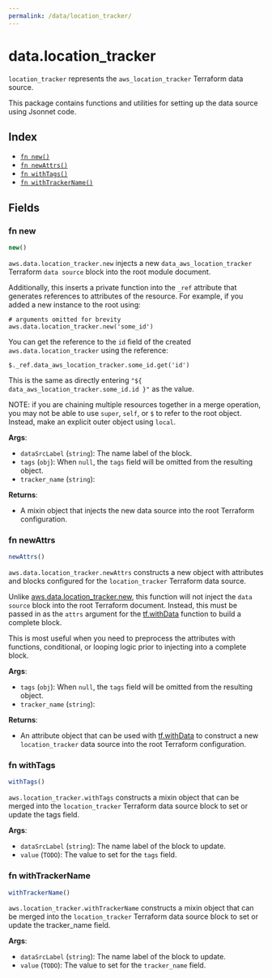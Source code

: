 ```yaml
---
permalink: /data/location_tracker/
---
```


# data.location_tracker

`location_tracker` represents the `aws_location_tracker` Terraform data source.



This package contains functions and utilities for setting up the data source using Jsonnet code.


## Index

* [`fn new()`](#fn-new)
* [`fn newAttrs()`](#fn-newattrs)
* [`fn withTags()`](#fn-withtags)
* [`fn withTrackerName()`](#fn-withtrackername)

## Fields

### fn new

```ts
new()
```


`aws.data.location_tracker.new` injects a new `data_aws_location_tracker` Terraform `data source`
block into the root module document.

Additionally, this inserts a private function into the `_ref` attribute that generates references to attributes of the
resource. For example, if you added a new instance to the root using:

    # arguments omitted for brevity
    aws.data.location_tracker.new('some_id')

You can get the reference to the `id` field of the created `aws.data.location_tracker` using the reference:

    $._ref.data_aws_location_tracker.some_id.get('id')

This is the same as directly entering `"${ data_aws_location_tracker.some_id.id }"` as the value.

NOTE: if you are chaining multiple resources together in a merge operation, you may not be able to use `super`, `self`,
or `$` to refer to the root object. Instead, make an explicit outer object using `local`.

**Args**:
  - `dataSrcLabel` (`string`): The name label of the block.
  - `tags` (`obj`):  When `null`, the `tags` field will be omitted from the resulting object.
  - `tracker_name` (`string`): 

**Returns**:
- A mixin object that injects the new data source into the root Terraform configuration.


### fn newAttrs

```ts
newAttrs()
```


`aws.data.location_tracker.newAttrs` constructs a new object with attributes and blocks configured for the `location_tracker`
Terraform data source.

Unlike [aws.data.location_tracker.new](#fn-locationtrackernew), this function will not inject the `data source`
block into the root Terraform document. Instead, this must be passed in as the `attrs` argument for the
[tf.withData](https://github.com/tf-libsonnet/core/tree/main/docs#fn-withdata) function to build a complete block.

This is most useful when you need to preprocess the attributes with functions, conditional, or looping logic prior to
injecting into a complete block.

**Args**:
  - `tags` (`obj`):  When `null`, the `tags` field will be omitted from the resulting object.
  - `tracker_name` (`string`): 

**Returns**:
  - An attribute object that can be used with [tf.withData](https://github.com/tf-libsonnet/core/tree/main/docs#fn-withdata) to construct a new `location_tracker` data source into the root Terraform configuration.


### fn withTags

```ts
withTags()
```

`aws.location_tracker.withTags` constructs a mixin object that can be merged into the `location_tracker`
Terraform data source block to set or update the tags field.



**Args**:
  - `dataSrcLabel` (`string`): The name label of the block to update.
  - `value` (`TODO`): The value to set for the `tags` field.


### fn withTrackerName

```ts
withTrackerName()
```

`aws.location_tracker.withTrackerName` constructs a mixin object that can be merged into the `location_tracker`
Terraform data source block to set or update the tracker_name field.



**Args**:
  - `dataSrcLabel` (`string`): The name label of the block to update.
  - `value` (`TODO`): The value to set for the `tracker_name` field.
